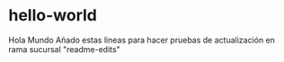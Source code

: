 # hello-world
Hola Mundo
Añado estas lineas para hacer pruebas de actualización en rama sucursal "readme-edits"
